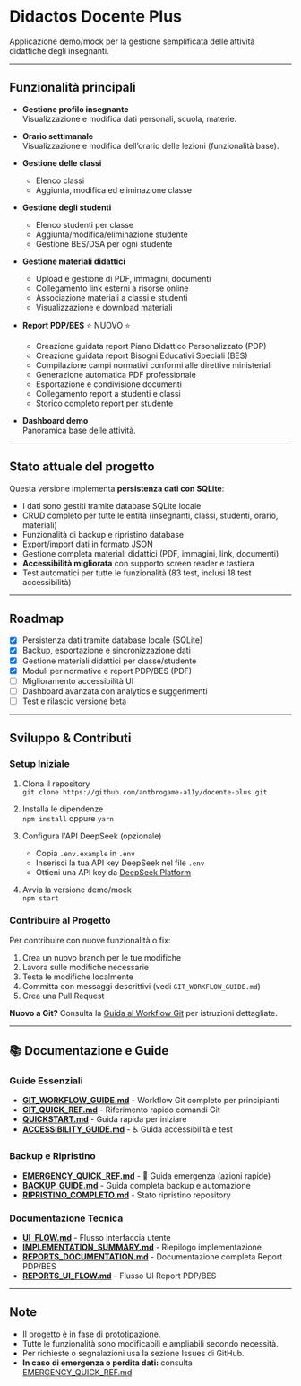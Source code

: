 # Didactos Docente Plus

Applicazione demo/mock per la gestione semplificata delle attività didattiche degli insegnanti.

---

## Funzionalità principali

- **Gestione profilo insegnante**  
  Visualizzazione e modifica dati personali, scuola, materie.

- **Orario settimanale**  
  Visualizzazione e modifica dell’orario delle lezioni (funzionalità base).

- **Gestione delle classi**  
  - Elenco classi  
  - Aggiunta, modifica ed eliminazione classe

- **Gestione degli studenti**  
  - Elenco studenti per classe  
  - Aggiunta/modifica/eliminazione studente  
  - Gestione BES/DSA per ogni studente

- **Gestione materiali didattici**  
  - Upload e gestione di PDF, immagini, documenti
  - Collegamento link esterni a risorse online
  - Associazione materiali a classi e studenti
  - Visualizzazione e download materiali

- **Report PDP/BES** ⭐ NUOVO ⭐  
  - Creazione guidata report Piano Didattico Personalizzato (PDP)
  - Creazione guidata report Bisogni Educativi Speciali (BES)
  - Compilazione campi normativi conformi alle direttive ministeriali
  - Generazione automatica PDF professionale
  - Esportazione e condivisione documenti
  - Collegamento report a studenti e classi
  - Storico completo report per studente

- **Dashboard demo**  
  Panoramica base delle attività.

---

## Stato attuale del progetto

Questa versione implementa **persistenza dati con SQLite**:
- I dati sono gestiti tramite database SQLite locale
- CRUD completo per tutte le entità (insegnanti, classi, studenti, orario, materiali)
- Funzionalità di backup e ripristino database
- Export/import dati in formato JSON
- Gestione completa materiali didattici (PDF, immagini, link, documenti)
- **Accessibilità migliorata** con supporto screen reader e tastiera
- Test automatici per tutte le funzionalità (83 test, inclusi 18 test accessibilità)

---

## Roadmap

- [x] Persistenza dati tramite database locale (SQLite)
- [x] Backup, esportazione e sincronizzazione dati
- [x] Gestione materiali didattici per classe/studente
- [x] Moduli per normative e report PDP/BES (PDF)
- [ ] Miglioramento accessibilità UI
- [ ] Dashboard avanzata con analytics e suggerimenti
- [ ] Test e rilascio versione beta

---

## Sviluppo & Contributi

### Setup Iniziale

1. Clona il repository  
   `git clone https://github.com/antbrogame-a11y/docente-plus.git`

2. Installa le dipendenze  
   `npm install` oppure `yarn`

3. Configura l'API DeepSeek (opzionale)  
   - Copia `.env.example` in `.env`
   - Inserisci la tua API key DeepSeek nel file `.env`
   - Ottieni una API key da [DeepSeek Platform](https://platform.deepseek.com/)

4. Avvia la versione demo/mock  
   `npm start`

### Contribuire al Progetto

Per contribuire con nuove funzionalità o fix:

1. Crea un nuovo branch per le tue modifiche
2. Lavora sulle modifiche necessarie
3. Testa le modifiche localmente
4. Committa con messaggi descrittivi (vedi `GIT_WORKFLOW_GUIDE.md`)
5. Crea una Pull Request

**Nuovo a Git?** Consulta la [Guida al Workflow Git](GIT_WORKFLOW_GUIDE.md) per istruzioni dettagliate.

---

## 📚 Documentazione e Guide

### Guide Essenziali
- **[GIT_WORKFLOW_GUIDE.md](GIT_WORKFLOW_GUIDE.md)** - Workflow Git completo per principianti
- **[GIT_QUICK_REF.md](GIT_QUICK_REF.md)** - Riferimento rapido comandi Git
- **[QUICKSTART.md](QUICKSTART.md)** - Guida rapida per iniziare
- **[ACCESSIBILITY_GUIDE.md](ACCESSIBILITY_GUIDE.md)** - ♿ Guida accessibilità e test

### Backup e Ripristino
- **[EMERGENCY_QUICK_REF.md](EMERGENCY_QUICK_REF.md)** - 🚨 Guida emergenza (azioni rapide)
- **[BACKUP_GUIDE.md](BACKUP_GUIDE.md)** - Guida completa backup e automazione
- **[RIPRISTINO_COMPLETO.md](RIPRISTINO_COMPLETO.md)** - Stato ripristino repository

### Documentazione Tecnica
- **[UI_FLOW.md](UI_FLOW.md)** - Flusso interfaccia utente
- **[IMPLEMENTATION_SUMMARY.md](IMPLEMENTATION_SUMMARY.md)** - Riepilogo implementazione
- **[REPORTS_DOCUMENTATION.md](REPORTS_DOCUMENTATION.md)** - Documentazione completa Report PDP/BES
- **[REPORTS_UI_FLOW.md](REPORTS_UI_FLOW.md)** - Flusso UI Report PDP/BES

---

## Note

- Il progetto è in fase di prototipazione.
- Tutte le funzionalità sono modificabili e ampliabili secondo necessità.
- Per richieste o segnalazioni usa la sezione Issues di GitHub.
- **In caso di emergenza o perdita dati:** consulta [EMERGENCY_QUICK_REF.md](EMERGENCY_QUICK_REF.md)
